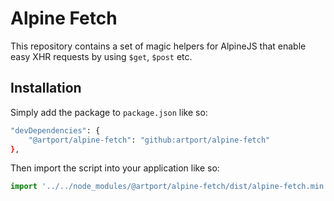 # Alpine Fetch

This repository contains a set of magic helpers for AlpineJS that enable easy XHR requests by using `$get`, `$post` etc.

## Installation

Simply add the package to `package.json` like so:

```bash
"devDependencies": {
    "@artport/alpine-fetch": "github:artport/alpine-fetch"
},
```

Then import the script into your application like so:

```js
import '../../node_modules/@artport/alpine-fetch/dist/alpine-fetch.min.esm.js';
```
